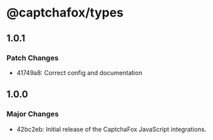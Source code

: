 # @captchafox/types

## 1.0.1

### Patch Changes

- 41749a8: Correct config and documentation

## 1.0.0

### Major Changes

- 42bc2eb: Initial release of the CaptchaFox JavaScript integrations.
